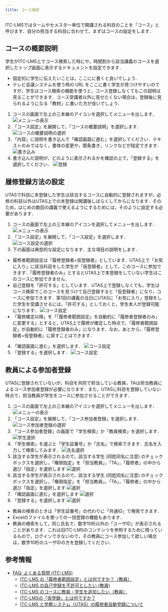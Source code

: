 ```yaml
---
title: コース設定
---
```

ITC-LMSではタームやセメスター単位で開講される科目のことを「コース」と呼びます．自分の担当する科目に合わせて，まずはコースの設定をします．

## コースの概要説明

学生がITC-LMS上でコース検索した時にや，時間割から該当講義のコースを選択したトップ画面に表示するドキュメントを設定できます．

* 固定的に学生に伝えたいことは，ここにに書くと良いでしょう．
* テレビ会議システムを使う時の URL をここに書く学生が見つけやすいのですが，学生はコース検索の機能を使うと，コース登録しなくてもこの説明は見ることができます．コース受講者以外に見せたくない場合は，登録後に見られるようになる「教材」に書いた方が良いでしょう．

1. コースの画面で左上の三本線のアイコンを選択してメニューを出します．
![メニューの表示](cs1.png)
2. 「コース設定」を展開して，「コースの概要説明」を選択します．
![コースの概要説明の選択](cs2.png)
3. 「内容」に説明を書き込んで「確認画面に進む」を選択してください．テキストのみではなく，書体の変更や，箇条書き，リンクなどが指定できます．
![書き込み](cs3.png)
4. 書き込んだ説明が，どのように表示されるかを確認の上で，「登録する」を選択してください．
![登録](cs4.png)


## 履修登録方法の設定

UTASで科目に本登録した学生は該当するコースに自動的に登録されますが，必修の科目以外はUTAS上での本登録は開講後しばらくしてからになります．そのため，はじめの数回の講義で使えるようにするためには，そのように設定する必要があります．

1. コースの画面で左上の三本線のアイコンを選択してメニューを出します．
![メニューの表示](cs1.png)
2. 「コース設定」を展開して，「コース設定」を選択します．
![コース設定の選択](cs5.png)
3. 下の画面は典型的な設定になります．主な項目の説明をします．
  * 履修者範囲設定は「履修登録者+仮登録者」としています．UTAS上で「お気に入り」に該当科目をした学生が「仮登録者」として，このコースに参加できます．「履修登録者のみ」とするとUTAS上で本登録をしていない学生はこのコースに参加できません．
  * 自己登録を「許可する」としています．UTAS上で登録しなくても，学生はコース検索でこのコースを見つけて自己登録すると「仮登録者」になり，コースに参加できます．第1回の講義の当日にUTASに「お気に入り」登録をした学生を受講させるには，「許可する」としておくと，学生本人が登録可能になります．
![コース設定](cs6.png)
  * 「履修確定以降」を「「履修者範囲設定」を自動的に「履修者登録者のみ」に変更する」とすると，UTAS上で履修が確定した時点で，「履修者範囲設定」が自動的に「履修登録者のみ」になります．なお，あとから，「履修登録者+仮登録者」に戻すことはできます．
4. 「確認画面に進む」を選択します．
![コース設定](cs7.png)
5. 「登録する」を選択します．
![コース設定](cs8.png)


<!-- 
コース設定 -> コース設定で編集する
「履修者範囲設定」，「自己登録」，「履修確定以降」，「メッセージ利用」についてお勧め設定と，変更するとどうなるかの説明をする
-->

## 教員による参加者登録
UTASに登録されていないが，科目を共同で担当している教員，TAは担当教員によるコース参加者登録が必要になります．また，UTASに科目を登録していない時点で，担当教員が学生をコースに参加させることができます．

1. コースの画面で左上の三本線のアイコンを選択してメニューを出します．
![メニューの表示](cs1.png)
2. 「コース設定」を展開して，「コース参加者登録」を選択します．
![コース参加者登録の選択](cs9.png)
3. 「コース参加者登録」の画面で「学生検索」か「教員検索」を選択します．
![学生選択](cs10.png)
4. 「学生検索」を選ぶと「学生証番号」か「氏名」で検索できます．氏名を入力して検索してみます．
![氏名選択](cs11.png)
5. 該当する学生が表示されるので，該当する学生 (同姓同名に注意) のチェックボックスを選択し，「権限指定」を「担当教員」，「TA」，「履修者」の中から選び「指定」を選択します
![選択](cs12.png)
6. 該当する学生が表示されるので，該当する学生 (同姓同名に注意) のチェックボックスを選択し，「権限指定」を「担当教員」，「TA」，「履修者」の中から選び「指定」を選択します
![選択](cs12.png)
7. 「確認画面に進む」を選択します
![選択](cs13.png)
8. 「登録する」を選択します
![選択](cs14.png)

* 教員の検索のときは「学生証番号」の代わりに「共通ID」で検索できます．
* Excelのファイルを使っての一括登録の機能もあります．
* 教員の検索をして，同じ氏名で，数字10桁以外の「ユーザID」が表示されることがあります．これは旧ITC-LMSのコンテンツを参照するために残っているもので，ログインできないので，その教員にコース参加して欲しい場合は，数字10桁のユーザIDの方を登録してください．

<!-- 
コース参加者登録で何ができるか．TAや他の担当教員の登録．
自己登録を許さない場合での手動登録などの説明
-->

## 参考情報
* <a href="https://www.ecc.u-tokyo.ac.jp/itc-lms/faq.html">FAQ: よくある質問 (ITC-LMS)</a>
  * <a href="https://www.ecc.u-tokyo.ac.jp/announcement/2015/08/11_2065.html">ITC-LMS の「履修者範囲設定」とは何ですか？（教員）</a>
  * <a href="https://www.ecc.u-tokyo.ac.jp/announcement/2014/04/16_1870.html">ITC-LMS の自己登録を不許可としたい (教員)</a>
  * <a href="https://www.ecc.u-tokyo.ac.jp/announcement/2015/03/10_2012.html">ITC-LMS のコースに教員・学生を追加したい（教員）</a>
  * <a href="https://www.ecc.u-tokyo.ac.jp/announcement/2015/08/11_2066.html">ITC-LMSの「仮登録」とは何ですか？</a>
  * <a href="https://www.ecc.u-tokyo.ac.jp/announcement/2014/04/16_1863.html">ITC-LMS と学務システム（UTAS）の履修者自動登録について</a>
